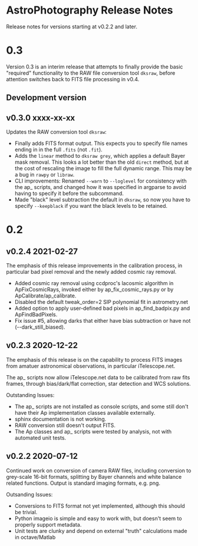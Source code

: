 # AstroPhotography Release Notes

Release notes for versions starting at v0.2.2 and later.

# 0.3

Version 0.3 is an interim release that attempts to finally provide
the basic "required" functionality to the RAW file conversion 
tool `dksraw`, before attention switches back to FITS file processing
in v0.4.

## Development version

## v0.3.0 xxxx-xx-xx

Updates the RAW conversion tool `dksraw`:

- Finally adds FITS format output. This expects you to specify file
  names ending in in the full `.fits` (not `.fit`).
- Adds the `linear` method to `dksraw grey`, which applies a default 
  Bayer mask removal. This looks a lot better than the old `direct`
  method, but at the cost of rescaling the image to fill the full
  dynamic range. This may be a bug in `rawpy` or `libraw`.
- CLI improvements: Renamed `--warn` to `--loglevel` for consistency 
  with the ap_ scripts,
  and changed how it was specified in argparse to avoid having to specify
  it before the subcommand.
- Made "black" level subtraction the default in `dksraw`, so now you have
  to specify `--keepblack` if you want the black levels to be retained.

# 0.2

## v0.2.4 2021-02-27

The emphasis of this release improvements in the calibration process,
in particular bad pixel removal and the newly added cosmic ray removal.

- Added cosmic ray removal using ccdproc's lacosmic algorithm in 
  ApFixCosmicRays, invoked either by ap_fix_cosmic_rays.py or by
  ApCalibrate/ap_calibrate.
- Disabled the default tweak_order=2 SIP polynomial fit in astrometry.net
- Added option to apply user-defined bad pixels in ap_find_badpix.py and
  ApFindBadPixels.
- Fix issue #5, allowing darks that either have bias subtraction or
  have not (--dark_still_biased).

## v0.2.3 2020-12-22

The emphasis of this release is on the capability to process FITS images
from amatuer astronomical observations, in particular iTelescope.net.

The ap_ scripts now allow iTelescope.net data to be calibrated from raw
fits frames, through bias/dark/flat correction, star detection and WCS
solutions.

Outstanding Issues:
- The ap_ scripts are not installed as console scripts, and some still
  don't have their Ap implementation classes available externally.
- sphinx documentation is not working.
- RAW conversion still doesn't output FITS.
- The Ap classes and ap_ scripts were tested by analysis, not with 
  automated unit tests.

## v0.2.2 2020-07-12

Continued work on conversion of camera RAW files, including conversion
to grey-scale 16-bit formats, splitting by Bayer channels and white 
balance related functions. Output is standard imaging formats, e.g. png.

Outsanding Issues:
- Conversions to FITS format not yet implemented, although this should
  be trivial.
- Python imageio is simple and easy to work with, but doesn't seem to
  properly support metadata.
- Unit tests are clunky and depend on external "truth" calculations 
  made in octave/Matlab
